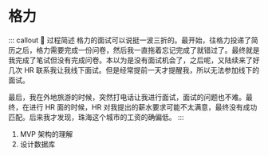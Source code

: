 # 格力

::: callout 🧧 过程简述
格力的面试可以说挺一波三折的。最开始，往格力投递了简历之后，格力需要完成一份问卷，然后我一直拖着忘记完成了就错过了。最终就是我完成了笔试但没有完成问卷。本以为是没有面试机会了，之后呢，又陆续来了好几次 HR 联系我让我线下面试。但是经常提前一天才提醒我，所以无法参加线下的面试。

最后，我在外地旅游的时候，突然打电话让我进行面试，面试的问题也不难。最终，在进行 HR 面的时候，HR 对我提出的薪水要求可能不太满意，最终没有成功匹配。后来我才发现，珠海这个城市的工资的确偏低。
:::

1. MVP 架构的理解
2. 设计数据库
